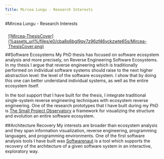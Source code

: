 ```yaml
---
Title: Mircea Lungu - Research Interests
---
```

#Mircea Lungu - Research Interests
<div style="float:right; padding: 10px">
<a href="/archive/papers/Lung09b.pdf">
![Mircea-ThesisCover](%assets_url%/files/e0/cba8s6bgl9qv7z96zf46yckzwte65s/Mircea-ThesisCover.png)
</a>
</div>

##Software Ecosystems
My PhD thesis has focused on software ecosystem analysis and more precisely, on Reverse Engineering Software Ecosystems. In my thesis I argue that reverse engineering which is traditionally performed on individual software systems should raise to the next higher abstraction level: the level of the software ecosystem. I show that by doing this one can better understand individual systems, as well as the entire ecosystem itself. 

In the tool support that I have built for the thesis, I integrate traditional single-system reverse engineering techniques with ecosystem reverse engineering.
One of the research prototypes that I have built during my PhD is 
[The Small Project Observatory](%base_url%/research/SPO) a framework for visualizing the structure and evolution an entire software ecosystem. 

##Architecture Recovery
My interests are broader than ecosystem analysis and they span information visualization, reverse engineering, programming languages, and programming environments. One of the first software analysis tools I have built was [Softwarenaut](/softwarenaut) is a tool which supports the recovery of the architecture of a given software system in an interactive, exploratory way.
